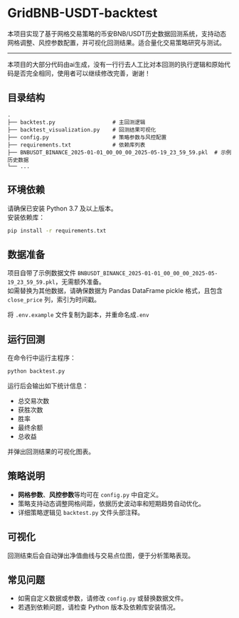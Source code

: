 # GridBNB-USDT-backtest

本项目实现了基于网格交易策略的币安BNB/USDT历史数据回测系统，支持动态网格调整、风控参数配置，并可视化回测结果。适合量化交易策略研究与测试。

---
本项目的大部分代码由ai生成，没有一行行去人工比对本回测的执行逻辑和原始代码是否完全相同，使用者可以继续修改完善，谢谢！

## 目录结构

```
.
├── backtest.py                  # 主回测逻辑
├── backtest_visualization.py    # 回测结果可视化
├── config.py                    # 策略参数与风控配置
├── requirements.txt             # 依赖库列表
├── BNBUSDT_BINANCE_2025-01-01_00_00_00_2025-05-19_23_59_59.pkl  # 示例历史数据
└── ...
```

## 环境依赖

请确保已安装 Python 3.7 及以上版本。  
安装依赖库：

```bash
pip install -r requirements.txt
```

## 数据准备

项目自带了示例数据文件 `BNBUSDT_BINANCE_2025-01-01_00_00_00_2025-05-19_23_59_59.pkl`，无需额外准备。  
如需替换为其他数据，请确保数据为 Pandas DataFrame pickle 格式，且包含 `close_price` 列，索引为时间戳。

将 `.env.example` 文件复制为副本，并重命名成`.env`

## 运行回测

在命令行中运行主程序：

```bash
python backtest.py
```

运行后会输出如下统计信息：

- 总交易次数
- 获胜次数
- 胜率
- 最终余额
- 总收益

并弹出回测结果的可视化图表。

## 策略说明

- **网格参数**、**风控参数**等均可在 `config.py` 中自定义。
- 策略支持动态调整网格间距，依据历史波动率和短期趋势自动优化。
- 详细策略逻辑见 `backtest.py` 文件头部注释。

## 可视化

回测结束后会自动弹出净值曲线与交易点位图，便于分析策略表现。

## 常见问题

- 如需自定义数据或参数，请修改 `config.py` 或替换数据文件。
- 若遇到依赖问题，请检查 Python 版本及依赖库安装情况。

